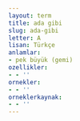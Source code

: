 ```yaml
---
layout: term
title: ada gibi
slug: ada-gibi
letter: A
lisan: Türkçe
anlamlar:
- pek büyük (gemi)
ozellikler:
- - ''
ornekler:
- - ''
orneklerkaynak:
- - ''
---
```

